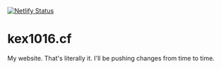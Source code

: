 [![Netlify Status](https://api.netlify.com/api/v1/badges/1c798865-de8a-4b9a-80fc-31648a50723b/deploy-status)](https://app.netlify.com/sites/admiring-franklin-15dc1b/deploys)
# kex1016.cf
My website.
That's literally it. I'll be pushing changes from time to time.

